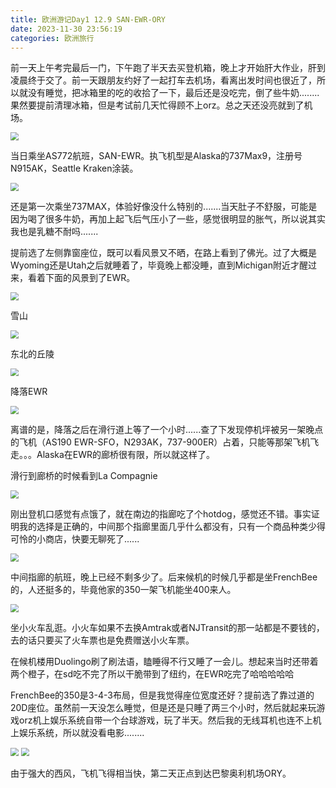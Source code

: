 ```yaml
---
title: 欧洲游记Day1 12.9 SAN-EWR-ORY
date: 2023-11-30 23:56:19
categories: 欧洲旅行
---
```


前一天上午考完最后一门，下午跑了半天去买登机箱，晚上才开始肝大作业，肝到凌晨终于交了。前一天跟朋友约好了一起打车去机场，看离出发时间也很近了，所以就没有睡觉，把冰箱里的吃的收拾了一下，最后还是没吃完，倒了些牛奶........果然要提前清理冰箱，但是考试前几天忙得顾不上orz。总之天还没亮就到了机场。

<img src="image-20230310192924439.png" style="zoom:80%;">

当日乘坐AS772航班，SAN-EWR。执飞机型是Alaska的737Max9，注册号N915AK，Seattle Kraken涂装。

<img src="image-20230310193007635.png" style="zoom:80%;">

还是第一次乘坐737MAX，体验好像没什么特别的.......当天肚子不舒服，可能是因为喝了很多牛奶，再加上起飞后气压小了一些，感觉很明显的胀气，所以说其实我也是乳糖不耐吗.......

提前选了左侧靠窗座位，既可以看风景又不晒，在路上看到了佛光。过了大概是Wyoming还是Utah之后就睡着了，毕竟晚上都没睡，直到Michigan附近才醒过来，看着下面的风景到了EWR。

<img src="image-20230310193007635.png" style="zoom:80%;">

雪山

<img src="image-20230310193052160.png" style="zoom:80%;">

东北的丘陵

<img src="20230310193142.jpg" style="zoom:80%;">

降落EWR

<img src="20230310193152.jpg" style="zoom:80%;">

离谱的是，降落之后在滑行道上等了一个小时......查了下发现停机坪被另一架晚点的飞机（AS190 EWR-SFO，N293AK，737-900ER）占着，只能等那架飞机飞走。。。Alaska在EWR的廊桥很有限，所以就这样了。

滑行到廊桥的时候看到La Compagnie

<img src="20230310193751.jpg" style="zoom:80%;">

刚出登机口感觉有点饿了，就在南边的指廊吃了个hotdog，感觉还不错。事实证明我的选择是正确的，中间那个指廊里面几乎什么都没有，只有一个商品种类少得可怜的小商店，快要无聊死了......

<img src="20230310193756.jpg" style="zoom:80%;">

中间指廊的航班，晚上已经不剩多少了。后来候机的时候几乎都是坐FrenchBee的，人还挺多的，毕竟他家的350一架飞机能坐400来人。

<img src="20230310193803.jpg" style="zoom:80%;">

坐小火车乱逛。小火车如果不去换Amtrak或者NJTransit的那一站都是不要钱的，去的话只要买了火车票也是免费赠送小火车票。



在候机楼用Duolingo刷了刷法语，瞌睡得不行又睡了一会儿。想起来当时还带着两个橙子，在sd吃不完了所以干脆带到了纽约，在EWR吃完了哈哈哈哈哈

FrenchBee的350是3-4-3布局，但是我觉得座位宽度还好？提前选了靠过道的20D座位。虽然前一天没怎么睡觉，但是还是只睡了两三个小时，然后就起来玩游戏orz机上娱乐系统自带一个台球游戏，玩了半天。然后我的无线耳机也连不上机上娱乐系统，所以就没看电影........

<img src="20230310195351.jpg" style="zoom:80%;">

<img src="20230310195347.jpg" style="zoom:80%;">

由于强大的西风，飞机飞得相当快，第二天正点到达巴黎奥利机场ORY。
